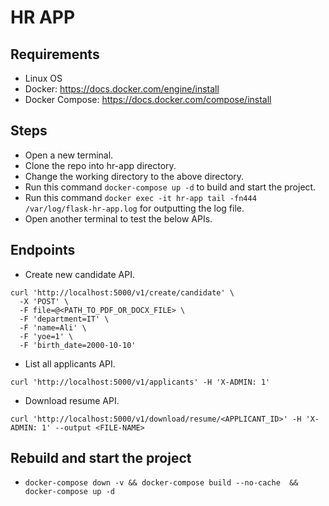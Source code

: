 # HR APP

## Requirements
- Linux OS
- Docker: https://docs.docker.com/engine/install
- Docker Compose: https://docs.docker.com/compose/install

## Steps

- Open a new terminal.
- Clone the repo into hr-app directory.
- Change the working directory to the above directory.
- Run this command `docker-compose up -d` to build and start the project.
- Run this command `docker exec -it hr-app tail -fn444 /var/log/flask-hr-app.log` for outputting the log file. 
- Open another terminal to test the below APIs.

## Endpoints


- Create new candidate API.

```
curl 'http://localhost:5000/v1/create/candidate' \
  -X 'POST' \
  -F file=@<PATH_TO_PDF_OR_DOCX_FILE> \
  -F 'department=IT' \
  -F 'name=Ali' \
  -F 'yoe=1' \
  -F 'birth_date=2000-10-10'
```

- List all applicants API.

```
curl 'http://localhost:5000/v1/applicants' -H 'X-ADMIN: 1'
```

- Download resume API.

```
curl 'http://localhost:5000/v1/download/resume/<APPLICANT_ID>' -H 'X-ADMIN: 1' --output <FILE-NAME>
```

## Rebuild and start the project

- `docker-compose down -v && docker-compose build --no-cache  && docker-compose up -d`


